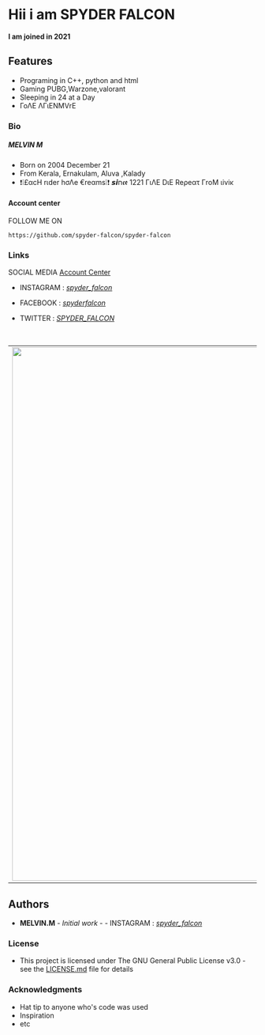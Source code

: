 # Hii i am SPYDER FALCON
**I am joined in 2021**

## Features
* Programing in C++, python and html
* Gaming PUBG,Warzone,valorant
* Sleeping in 24 at a Day
* ΓοΛΕ ΛΓιΕNMVrΕ

### Bio

##### MELVIN M
- Born on 2004 December 21
- From Kerala, Ernakulam, Aluva ,Kalady
- ❗❕£αcH rιder hσΛe €reαms❕❗
𝙨𝙞ח𝖈𝖊 1221
ΓιΛΕ DιE Reρeατ
ΓrοΜ ιiνiκ


#### Account center
FOLLOW ME ON
```
https://github.com/spyder-falcon/spyder-falcon
```

### Links
SOCIAL MEDIA [Account Center](https://beacons.ai/spyderfalcon/)

- INSTAGRAM : [*spyder_falcon*](https://instagram.com/spyder_falcon/)

- FACEBOOK : [*spyderfalcon*](https://facebook.com/spyderfalcon)

- TWITTER : [*SPYDER_FALCON*](https://twitter.com/SPYDER_FALCON)






<div align="center">
  <table align="center" border="0" >
  <tr>
    <td> <img width="1080"
src="https://lh3.googleusercontent.com/a-/AOh14Ghl7eVXAaXqG3Eca4Qzx1OX4G1__E864BxJlk1JxA=s192-c-mo"/></td>
  </tr>
</table>
  </div>


## Authors

* **MELVIN.M** - *Initial work* - - INSTAGRAM : [*spyder_falcon*](https://instagram.com/spyder_falcon/)


### License

* This project is licensed under The GNU General Public License v3.0 - see the [LICENSE.md](LICENSE.md) file for details

### Acknowledgments

* Hat tip to anyone who's code was used
* Inspiration
* etc
